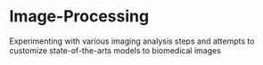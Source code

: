 # Image-Processing
Experimenting with various imaging analysis steps and attempts to customize state-of-the-arts models to biomedical images

